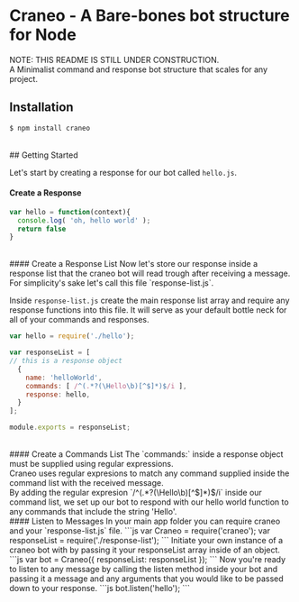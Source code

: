 # Craneo - A Bare-bones bot structure for Node
NOTE: THIS README IS STILL UNDER CONSTRUCTION.</br>
A Minimalist command and response bot structure that scales for any project.


## Installation

```bash
$ npm install craneo
```
</br>
## Getting Started

Let's start by creating a response for our bot called `hello.js`.
#### Create a Response
```js
var hello = function(context){ 
  console.log( 'oh, hello world' );
  return false
}
```
</br>
#### Create a Response List
Now let's store our response inside a response list that the craneo bot will read trough after receiving a message.
</br>For simplicity's sake let's call this file `response-list.js`.

Inside `response-list.js` create the main response list array and require any response functions into this file. It will serve as your default bottle neck for all of your commands and responses.  

```js
var hello = require('./hello');

var responseList = [
// this is a response object
  {
    name: 'helloWorld',
    commands: [ /^(.*?(\Hello\b)[^$]*)$/i ],
    response: hello,
  }
]; 

module.exports = responseList;
```
</br>
#### Create a Commands List
The `commands:` inside a response object must be supplied using regular expressions. </br>Craneo uses regular expresions to match any command supplied inside the command list with the received message.
</br> By adding the regular expresion `/^(.*?(\Hello\b)[^$]*)$/i` inside our command list, we set up our bot to respond with our hello world function to any commands that include the string 'Hello'.

</br>
#### Listen to Messages
In your main app folder you can require craneo and your `response-list.js` file.
```js
var Craneo = require('craneo');
var responseList = require('./response-list');
```
Initiate your own instance of a craneo bot with by passing it your responseList array inside of an object. 
```js
var bot = Craneo({ responseList: responseList }); 
```
Now you're ready to listen to any message by calling the listen method inside your bot and passing it a message and any arguments that you would like to be passed down to your response.
```js
bot.listen('hello');
```

